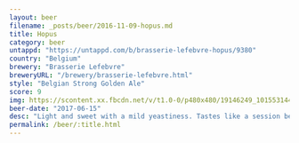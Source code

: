 ```yaml
---
layout: beer
filename: _posts/beer/2016-11-09-hopus.md
title: Hopus
category: beer
untappd: "https://untappd.com/b/brasserie-lefebvre-hopus/9380"
country: "Belgium"
brewery: "Brasserie Lefebvre"
breweryURL: "/brewery/brasserie-lefebvre.html"
style: "Belgian Strong Golden Ale"
score: 9
img: https://scontent.xx.fbcdn.net/v/t1.0-0/p480x480/19146249_10155314452823745_3167318113478966063_n.jpg?_nc_cat=104&oh=979d9107094599a6bc35a7a4fdfa29f2&oe=5C585B30
beer-date: "2017-06-15"
desc: "Light and sweet with a mild yeastiness. Tastes like a session beer but packed with alcohol"
permalink: /beer/:title.html
---
```

